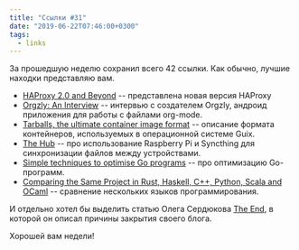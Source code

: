 ```yaml
---
title: "Ссылки #31"
date: "2019-06-22T07:46:00+0300"
tags:
  - links
---
```

За прошедшую неделю сохранил всего 42 ссылки. Как обычно, лучшие находки представляю вам.

* [HAProxy 2.0 and Beyond](https://www.haproxy.com/blog/haproxy-2-0-and-beyond/) -- представлена новая версия HAProxy
* [Orgzly: An Interview](https://joshrollinswrites.com/help-desk-head-desk/orgzly-neven-interview/) -- интервью с создателем Orgzly, андроид приложения для работы с файлами org-mode.
* [Tarballs, the ultimate container image format](https://www.gnu.org/software/guix/blog/2018/tarballs-the-ultimate-container-image-format/) -- описание формата контейнеров, используемых в операционной системе Guix.
* [The Hub](https://joshrollinswrites.com/help-desk-head-desk/raspberry_pi_org_hub/) -- про использование Raspberry Pi и Syncthing для синхронизации файлов между устройствами.
* [Simple techniques to optimise Go programs](https://stephen.sh/posts/quick-go-performance-improvements) -- про оптимизацию Go-программ.
* [Comparing the Same Project in Rust, Haskell, C++, Python, Scala and OCaml](http://thume.ca/2019/04/29/comparing-compilers-in-rust-haskell-c-and-python/) -- сравнение нескольких языков программирования.

И отдельно хотел бы выделить статью Олега Сердюкова [The End](https://ctrld.me/blog/2019/06/20/the-end/), в которой он описал причины закрытия своего блога.

Хорошей вам недели!
